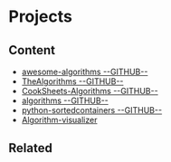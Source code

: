 Projects
===========

Content
---------------

- [awesome-algorithms --GITHUB--](https://github.com/tayllan/awesome-algorithms)
- [TheAlgorithms --GITHUB--](https://github.com/TheAlgorithms/Python)
- [CookSheets-Algorithms --GITHUB--](https://github.com/simsekhalit/CookSheets-Algorithms)
- [algorithms --GITHUB--](https://github.com/keon/algorithms)
- [python-sortedcontainers --GITHUB--](https://github.com/grantjenks/python-sortedcontainers)
- [Algorithm-visualizer](https://algorithm-visualizer.org/)


Related
----------------------------
